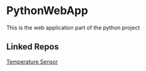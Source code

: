 # PythonWebApp
This is the web application part of the python project
## Linked Repos
<a target="_blank" rel="noopener" rel="noreferrer" href="https://github.com/SmoothWin/PythonTemperatureSensor">Temperature Sensor</a>
